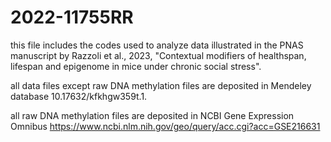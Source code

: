 # 2022-11755RR

this file includes the codes used to analyze data illustrated in the PNAS manuscript by Razzoli et al., 2023, "Contextual modifiers of healthspan, lifespan and epigenome in mice under chronic social stress".

all data files except raw DNA methylation files are deposited in Mendeley database 10.17632/kfkhgw359t.1.

all raw DNA methylation files are deposited in NCBI Gene Expression Omnibus
https://www.ncbi.nlm.nih.gov/geo/query/acc.cgi?acc=GSE216631

